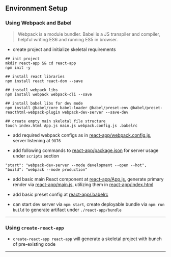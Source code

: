 
## Environment Setup

### Using Webpack and Babel

> Webpack is a module bundler. Babel is a JS transpiler and compiler, helpful writing ES6 and running ES5 in browser.

* create project and initialize skeletal requirements

```
## init project
mkdir react-app && cd react-app
npm init -y

## install react libraries
npm install react react-dom --save

## install webpack libs
npm install webpack webpack-cli --save

## install babel libs for dev mode
npm install @babel/core babel-loader @babel/preset-env @babel/preset-reacthtml-webpack-plugin webpack-dev-server --save-dev

## create empty main skeletal file structure
touch index.html App.js main.js webpack.config.js .babelrc
```

* add required webpack configs as in [react-app/webpack.config.js](./react-app/webpack.config.js), server listening at `9876`

* add following commands to [react-app/package.json](./react-app/package.json) for server usage under `scripts` section

```
"start": "webpack-dev-server --mode development --open --hot",
"build": "webpack --mode production"
```

* add basic main React component at [react-app/App.js](./react-app/App.js), generate primary render via [react-app/main.js](./react-app/main.js), utilizing them in [react-app/index.html](./react-app/index.html)

* add basic preset config at [react-app/.babelrc](./react-app/.babelrc)

* can start dev server via `npm start`, create deployable bundle via `npm run build` to generate artifact under `./react-app/bundle`

---

### Using `create-react-app`

* `create-react-app react-app` will generate a skeletal project with bunch of pre-existing code

---
